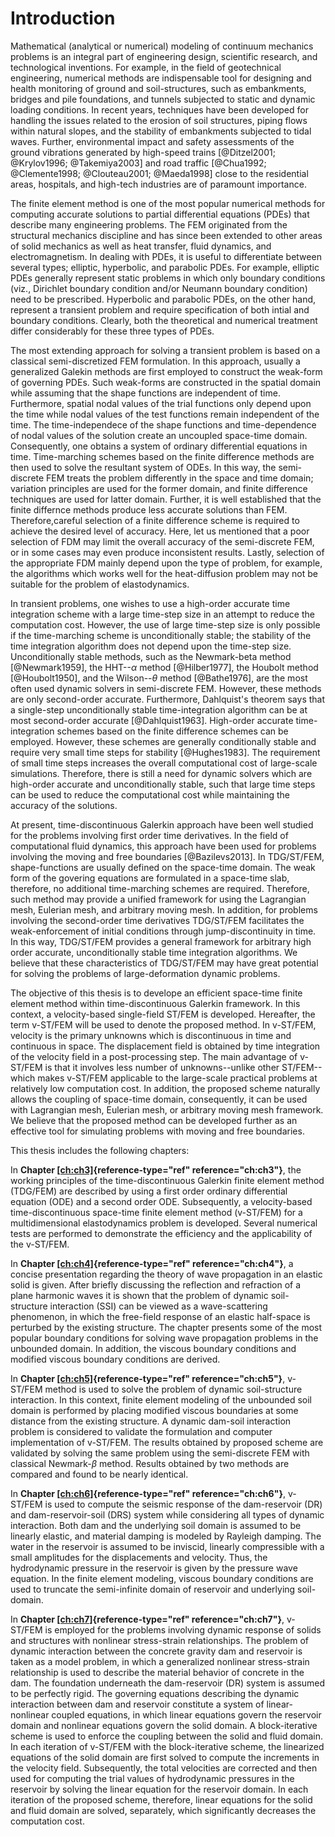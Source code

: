 # Introduction

Mathematical (analytical or numerical) modeling of continuum mechanics
problems is an integral part of engineering design, scientific research,
and technological inventions. For example, in the field of geotechnical
engineering, numerical methods are indispensable tool for designing and
health monitoring of ground and soil-structures, such as embankments,
bridges and pile foundations, and tunnels subjected to static and
dynamic loading conditions. In recent years, techniques have been
developed for handling the issues related to the erosion of soil
structures, piping flows within natural slopes, and the stability of
embankments subjected to tidal waves. Further, environmental impact and
safety assessments of the ground vibrations generated by high-speed
trains [@Ditzel2001; @Krylov1996; @Takemiya2003] and road traffic
[@Chua1992; @Clemente1998; @Clouteau2001; @Maeda1998] close to the
residential areas, hospitals, and high-tech industries are of paramount
importance.

The finite element method is one of the most popular numerical methods
for computing accurate solutions to partial differential equations
(PDEs) that describe many engineering problems. The FEM originated from
the structural mechanics discipline and has since been extended to other
areas of solid mechanics as well as heat transfer, fluid dynamics, and
electromagnetism. In dealing with PDEs, it is useful to differentiate
between several types; elliptic, hyperbolic, and parabolic PDEs. For
example, elliptic PDEs generally represent static problems in which only
boundary conditions (viz., Dirichlet boundary condition and/or Neumann
boundary condition) need to be prescribed. Hyperbolic and parabolic
PDEs, on the other hand, represent a transient problem and require
specification of both intial and boundary conditions. Clearly, both the
theoretical and numerical treatment differ considerably for these three
types of PDEs.

The most extending approach for solving a transient problem is based on
a classical semi-discretized FEM formulation. In this approach, usually
a generalized Galekin methods are first employed to construct the
weak-form of governing PDEs. Such weak-forms are constructed in the
spatial domain while assuming that the shape functions are independent
of time. Furthermore, spatial nodal values of the trial functions only
depend upon the time while nodal values of the test functions remain
independent of the time. The time-independece of the shape functions and
time-dependence of nodal values of the solution create an uncoupled
space-time domain. Consequently, one obtains a system of ordinary
differential equations in time. Time-marching schemes based on the
finite difference methods are then used to solve the resultant system of
ODEs. In this way, the semi-discrete FEM treats the problem differently
in the space and time domain; variation principles are used for the
former domain, and finite difference techniques are used for latter
domain. Further, it is well established that the finite differnce
methods produce less accurate solutions than FEM. Therefore,careful
selection of a finite difference scheme is required to achieve the
desired level of accuracy. Here, let us mentioned that a poor selection
of FDM may limit the overall accuracy of the semi-discrete FEM, or in
some cases may even produce inconsistent results. Lastly, selection of
the appropriate FDM mainly depend upon the type of problem, for example,
the algorithms which works well for the heat-diffusion problem may not
be suitable for the problem of elastodynamics.

In transient problems, one wishes to use a high-order accurate time
integration scheme with a large time-step size in an attempt to reduce
the computation cost. However, the use of large time-step size is only
possible if the time-marching scheme is unconditionally stable; the
stability of the time integration algorithm does not depend upon the
time-step size. Unconditionally stable methods, such as the Newmark-beta
method [@Newmark1959], the HHT--$\alpha$ method [@Hilber1977], the
Houbolt method [@Houbolt1950], and the Wilson--$\theta$ method
[@Bathe1976], are the most often used dynamic solvers in semi-discrete
FEM. However, these methods are only second-order accurate. Furthermore,
Dahlquist's theorem says that a single-step unconditionally stable
time-integration algorithm can be at most second-order accurate
[@Dahlquist1963]. High-order accurate time-integration schemes based on
the finite difference schemes can be employed. However, these schemes
are generally conditionally stable and require very small time steps for
stability [@Hughes1983]. The requirement of small time steps increases
the overall computational cost of large-scale simulations. Therefore,
there is still a need for dynamic solvers which are high-order accurate
and unconditionally stable, such that large time steps can be used to
reduce the computational cost while maintaining the accuracy of the
solutions.

At present, time-discontinuous Galerkin approach have been well studied
for the problems involving first order time derivatives. In the field of
computational fluid dynamics, this approach have been used for problems
involving the moving and free boundaries [@Bazilevs2013]. In TDG/ST/FEM,
shape-functions are usually defined on the space-time domain. The weak
form of the govering equations are formulated in a space-time slab,
therefore, no additional time-marching schemes are required. Therefore,
such method may provide a unified framework for using the Lagrangian
mesh, Eulerian mesh, and arbitrary moving mesh. In addition, for
problems involving the second-order time derivatives TDG/ST/FEM
facilitates the weak-enforcement of initial conditions through
jump-discontinuity in time. In this way, TDG/ST/FEM provides a general
framework for arbitrary high order accurate, unconditionally stable time
integration algorithms. We believe that these characteristics of
TDG/ST/FEM may have great potential for solving the problems of
large-deformation dynamic problems.

The objective of this thesis is to develope an efficient space-time
finite element method within time-discontinuous Galerkin framework. In
this context, a velocity-based single-field ST/FEM is developed.
Hereafter, the term v-ST/FEM will be used to denote the proposed method.
In v-ST/FEM, velocity is the primary unknowns which is discontinuous in
time and continuous in space. The displacement field is obtained by time
integration of the velocity field in a post-processing step. The main
advantage of v-ST/FEM is that it involves less number of
unknowns--unlike other ST/FEM--which makes v-ST/FEM applicable to the
large-scale practical problems at relatively low computation cost. In
addition, the proposed scheme naturally allows the coupling of
space-time domain, consequently, it can be used with Lagrangian mesh,
Eulerian mesh, or arbitrary moving mesh framework. We believe that the
proposed method can be developed further as an effective tool for
simulating problems with moving and free boundaries.

This thesis includes the following chapters:

In **Chapter [\[ch:ch3\]](#ch:ch3){reference-type="ref"
reference="ch:ch3"}**, the working principles of the time-discontinuous
Galerkin finite element method (TDG/FEM) are described by using a first
order ordinary differential equation (ODE) and a second order ODE.
Subsequently, a velocity-based time-discontinuous space-time finite
element method (v-ST/FEM) for a multidimensional elastodynamics problem
is developed. Several numerical tests are performed to demonstrate the
efficiency and the applicability of the v-ST/FEM.

In **Chapter [\[ch:ch4\]](#ch:ch4){reference-type="ref"
reference="ch:ch4"}**, a concise presentation regarding the theory of
wave propagation in an elastic solid is given. After briefly discussing
the reflection and refraction of a plane harmonic waves it is shown that
the problem of dynamic soil-structure interaction (SSI) can be viewed as
a wave-scattering phenomenon, in which the free-field response of an
elastic half-space is perturbed by the existing structure. The chapter
presents some of the most popular boundary conditions for solving wave
propagation problems in the unbounded domain. In addition, the viscous
boundary conditions and modified viscous boundary conditions are
derived.

In **Chapter [\[ch:ch5\]](#ch:ch5){reference-type="ref"
reference="ch:ch5"}**, v-ST/FEM method is used to solve the problem of
dynamic soil-structure interaction. In this context, finite element
modeling of the unbounded soil domain is performed by placing modified
viscous boundaries at some distance from the existing structure. A
dynamic dam-soil interaction problem is considered to validate the
formulation and computer implementation of v-ST/FEM. The results
obtained by proposed scheme are validated by solving the same problem
using the semi-discrete FEM with classical Newmark-$\beta$ method.
Results obtained by two methods are compared and found to be nearly
identical.

In **Chapter [\[ch:ch6\]](#ch:ch6){reference-type="ref"
reference="ch:ch6"}**, v-ST/FEM is used to compute the seismic response
of the dam-reservoir (DR) and dam-reservoir-soil (DRS) system while
considering all types of dynamic interaction. Both dam and the
underlying soil domain is assumed to be linearly elastic, and material
damping is modeled by Rayleigh damping. The water in the reservoir is
assumed to be inviscid, linearly compressible with a small amplitudes
for the displacements and velocity. Thus, the hydrodynamic pressure in
the reservoir is given by the pressure wave equation. In the finite
element modeling, viscous boundary conditions are used to truncate the
semi-infinite domain of reservoir and underlying soil-domain.

In **Chapter [\[ch:ch7\]](#ch:ch7){reference-type="ref"
reference="ch:ch7"}**, v-ST/FEM is employed for the problems involving
dynamic response of solids and structures with nonlinear stress-strain
relationships. The problem of dynamic interaction between the concrete
gravity dam and reservoir is taken as a model problem, in which a
generalized nonlinear stress-strain relationship is used to describe the
material behavior of concrete in the dam. The foundation underneath the
dam-reservoir (DR) system is assumed to be perfectly rigid. The
governing equations describing the dynamic interaction between dam and
reservoir constitute a system of linear-nonlinear coupled equations, in
which linear equations govern the reservoir domain and nonlinear
equations govern the solid domain. A block-iterative scheme is used to
enforce the coupling between the solid and fluid domain. In each
iteration of v-ST/FEM with the block-iterative scheme, the linearized
equations of the solid domain are first solved to compute the increments
in the velocity field. Subsequently, the total velocities are corrected
and then used for computing the trial values of hydrodynamic pressures
in the reservoir by solving the linear equation for the reservoir
domain. In each iteration of the proposed scheme, therefore, linear
equations for the solid and fluid domain are solved, separately, which
significantly decreases the computation cost.
